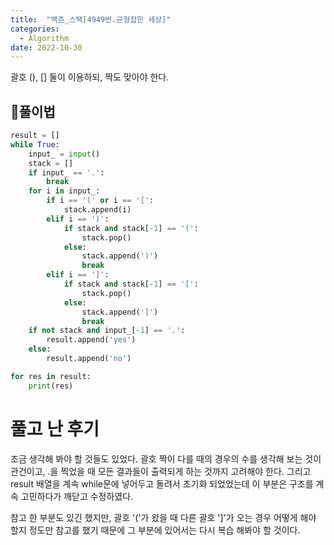 ```yaml
---
title:  "백준_스택[4949번.균형잡힌 세상]"
categories:
  - Algorithm
date: 2022-10-30
---
```


괄호 (), [] 둘이 이용하되, 짝도 맞아야 한다.

## 🍘풀이법
```python
result = []
while True:
    input_ = input()
    stack = []
    if input_ == '.':
        break
    for i in input_:
        if i == '(' or i == '[':
            stack.append(i)
        elif i == ')':
            if stack and stack[-1] == '(':
                stack.pop()
            else:
                stack.append(')')
                break
        elif i == ']':
            if stack and stack[-1] == '[':
                stack.pop()
            else:
                stack.append(']')
                break
    if not stack and input_[-1] == '.':
        result.append('yes')
    else:
        result.append('no')

for res in result:
    print(res)
```

# 풀고 난 후기
조금 생각해 봐야 할 것들도 있었다.
괄호 짝이 다를 때의 경우의 수를 생각해 보는 것이 관건이고, .을 찍었을 때 모든 결과들이 출력되게 하는 것까지 고려해야 한다.
그리고 result 배열을 계속 while문에 넣어두고 돌려서 초기화 되었었는데 이 부분은 구조를 계속 고민하다가 깨닫고 수정하였다.

참고 한 부분도 있긴 했지만, 괄호 '('가 왔을 때 다른 괄호 ']'가 오는 경우 어떻게 해야 할지 정도만 참고를 했기 때문에
그 부분에 있어서는 다시 복습 해봐야 할 것이다.